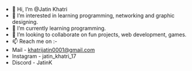 - 👋 Hi, I’m @Jatin Khatri
- 👀 I’m interested in learning programming, networking and graphic designing.
- 🌱 I’m currently learning programming.
- 💞️ I’m looking to collaborate on fun projects, web development, games.
- 📫 Reach me on :-
- Mail - khatrijatin0001@gmail.com
- Instagram - jatin_khatri_17
- Discord - JatinK


<!---
Programmedwithcode/Programmedwithcode is a ✨ special ✨ repository because its `README.md` (this file) appears on your GitHub profile.
You can click the Preview link to take a look at your changes.
--->
